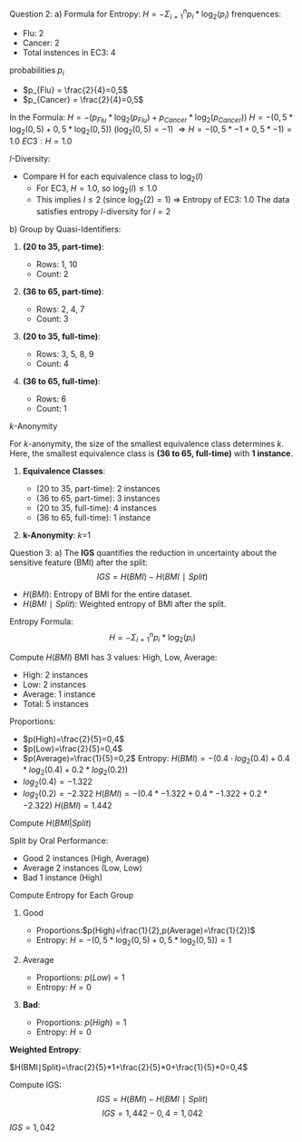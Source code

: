Question 2:
a)
Formula for Entropy:
$H= - \Sigma^{n}_{i=1}p_{i}*\log_{2}(p_{i})$
frenquences:
- Flu: 2
- Cancer: 2
- Total instences in EC3: 4

probabilities $p_{i}$
- $p_{Flu} = \frac{2}{4}=0,5$
- $p_{Cancer} = \frac{2}{4}=0,5$

In the Formula:
$H= -(p_{Flu}* \log_{2}(p_{Flu})+p_{Cancer}*\log_{2}(p_{Cancer}))$
$H= -(0,5* \log_{2}(0,5)+0,5*\log_{2}(0,5))$
($\log_{2}(0,5)= -1$)
$\Rightarrow H = -(0,5*-1+0,5*-1)= 1.0$
$EC3: H=1.0$

$l$-Diversity: 
-  Compare H for each equivalence class to $\log_{2}(l)$
	- For EC3, $H = 1.0$, so $\log_{2}(l)\leq 1.0$
	- This implies $l \leq 2$ (since $\log_{2}(2)=1$)
$\Rightarrow$
Entropy of EC3: 1.0
The data satisfies entropy $l$-diversity for $l=2$

b)
Group by Quasi-Identifiers:
1. **(20 to 35, part-time)**:
    
    - Rows: 1, 10
    - Count: 2
2. **(36 to 65, part-time)**:
    
    - Rows: 2, 4, 7
    - Count: 3
3. **(20 to 35, full-time)**:
    
    - Rows: 3, 5, 8, 9
    - Count: 4
4. **(36 to 65, full-time)**:
    
    - Rows: 6
    - Count: 1

*k*-Anonymity

For $k$-anonymity, the size of the smallest equivalence class determines $k$. Here, the smallest equivalence class is **(36 to 65, full-time)** with **1 instance**.

1. **Equivalence Classes**:
    
    - (20 to 35, part-time): 2 instances
    - (36 to 65, part-time): 3 instances
    - (20 to 35, full-time): 4 instances
    - (36 to 65, full-time): 1 instance
2. **k-Anonymity**: *k*=1

Question 3:
a)
The **IGS** quantifies the reduction in uncertainty about the sensitive feature (BMI) after the split:
$$IGS=H(BMI)−H(BMI∣Split)$$

- $H(BMI)$: Entropy of BMI for the entire dataset.
- $H(BMI∣Split)$: Weighted entropy of BMI after the split.

Entropy Formula:
$$H= - \Sigma^{n}_{i=1}p_{i}*\log_{2}(p_{i})$$

Compute $H(BMI)$
BMI has 3 values: High, Low, Average:
- High: 2 instances
- Low: 2 instances
- Average: 1 instance
- Total: 5 instances

Proportions:

- $p(High)=\frac{2}{5}=0,4$
- $p(Low)=\frac{2}{5}=0,4$
- $p(Average)=\frac{1}{5}=0,2$
Entropy:
$H(BMI)=−(0.4⋅log_2​(0.4)+0.4*log_2​(0.4)+0.2*log_2​(0.2))$
- $log_2​(0.4)=−1.322$
- $log⁡_2(0.2)=−2.322$
$H(BMI)=−(0.4*−1.322+0.4*−1.322+0.2*−2.322)$
$H(BMI)=1.442$

Compute $H(BMI| Split)$

Split by Oral Performance:

- Good 2 instances (High, Average)
- Average 2 instances (Low, Low)
- Bad 1 instance (High)

Compute Entropy for Each Group

1. Good
    
    - Proportions:$p(High)=\frac{1}{2},p(Average)=\frac{1}{2})​$
    - Entropy:
    $H = - (0,5 * \log_{2}(0,5)+0,5*\log_{2}(0,5))=1$
1. Average
    
    - Proportions: $p(Low)=1$
    - Entropy:
    $H = 0$
1. **Bad**:
    
    - Proportions: $p(High)=1$
     - Entropy:
    $H = 0$

**Weighted Entropy**:

$H(BMI∣Split)=\frac{2}{5}*1+\frac{2}{5}*0+\frac{1}{5}*0=0,4$

Compute IGS:
$$IGS=H(BMI)−H(BMI∣Split)$$
$$IGS=1,442−0,4 = 1,042$$
$IGS = 1,042$
